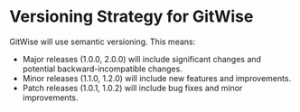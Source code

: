 # Versioning Strategy for GitWise

GitWise will use semantic versioning. This means:

- Major releases (1.0.0, 2.0.0) will include significant changes and potential backward-incompatible changes.
- Minor releases (1.1.0, 1.2.0) will include new features and improvements.
- Patch releases (1.0.1, 1.0.2) will include bug fixes and minor improvements.